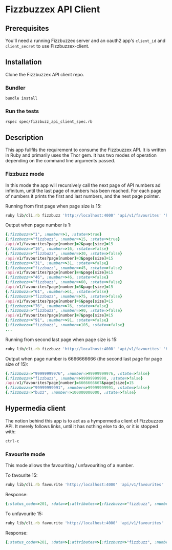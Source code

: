 # Fizzbuzzex API Client

## Prerequisites

You'll need a running Fizzbuzzex server and an oauth2 app's `client_id` and `client_secret` to use Fizzbuzzex-client.

## Installation

Clone the Fizzbuzzex API client repo.

### Bundler

`bundle install`

### Run the tests

`rspec spec/fizzbuzz_api_client_spec.rb`

## Description

This app fullfils the requirement to consume the Fizzbuzzex API. It is written in Ruby and primarily uses the Thor gem.
It has two modes of operation depending on the command line arguments passed.

### Fizzbuzz mode

In this mode the app will recursively call the next page of API numbers ad infinitum, until the last page of numbers has been reached.
For each page of numbers it prints the first and last numbers, and the next page pointer.

Running from first page when page size is 15:

```ruby
ruby lib/cli.rb fizzbuzz 'http://localhost:4000' 'api/v1/favourites' 'http://localhost:4000/oauth/token' --number=1 --size=15 --client_id=ac30330db052feb6cc9122f8f1f1bf5c0d9b1b6c6b2ede9262e50da3b55d3a92 --client_secret=ced16be7bb68a5e10779af5dc68cb100dc630c6a38c19fac9eb055289caccb06 --name=johnl --password=j123456l
```

Output when page number is 1:

```ruby
{:fizzbuzz=>"1", :number=>1, :state=>true}
{:fizzbuzz=>"fizzbuzz", :number=>15, :state=>true}
/api/v1/favourites?page[number]=2&page[size]=15
{:fizzbuzz=>"16", :number=>16, :state=>false}
{:fizzbuzz=>"fizzbuzz", :number=>30, :state=>false}
/api/v1/favourites?page[number]=3&page[size]=15
{:fizzbuzz=>"31", :number=>31, :state=>false}
{:fizzbuzz=>"fizzbuzz", :number=>45, :state=>false}
/api/v1/favourites?page[number]=4&page[size]=15
{:fizzbuzz=>"46", :number=>46, :state=>false}
{:fizzbuzz=>"fizzbuzz", :number=>60, :state=>false}
/api/v1/favourites?page[number]=5&page[size]=15
{:fizzbuzz=>"61", :number=>61, :state=>false}
{:fizzbuzz=>"fizzbuzz", :number=>75, :state=>false}
/api/v1/favourites?page[number]=6&page[size]=15
{:fizzbuzz=>"76", :number=>76, :state=>false}
{:fizzbuzz=>"fizzbuzz", :number=>90, :state=>false}
/api/v1/favourites?page[number]=7&page[size]=15
{:fizzbuzz=>"91", :number=>91, :state=>false}
{:fizzbuzz=>"fizzbuzz", :number=>105, :state=>false}
...
```

Running from second last page when page size is 15:

```ruby
ruby lib/cli.rb fizzbuzz 'http://localhost:4000' 'api/v1/favourites' 'http://localhost:4000/oauth/token' --number=6666666666 --size=15 --client_id=ac30330db052feb6cc9122f8f1f1bf5c0d9b1b6c6b2ede9262e50da3b55d3a92 --client_secret=ced16be7bb68a5e10779af5dc68cb100dc630c6a38c19fac9eb055289caccb06 --name=johnl --password=j123456l
```

Output when page number is 6666666666 (the second last page for page size of 15):

```ruby
{:fizzbuzz=>"99999999976", :number=>99999999976, :state=>false}
{:fizzbuzz=>"fizzbuzz", :number=>99999999990, :state=>false}
/api/v1/favourites?page[number]=6666666667&page[size]=15
{:fizzbuzz=>"99999999991", :number=>99999999991, :state=>false}
{:fizzbuzz=>"buzz", :number=>100000000000, :state=>false}
```

## Hypermedia client

The notion behind this app is to act as a hympermedia client of Fizzbuzzex API.
It merely follows links, until it has nothing else to do, or it is stopped with:

```sh
ctrl-c
```

### Favourite mode

This mode allows the favouriting / unfavouriting of a number.

To favourite 15:

```ruby
ruby lib/cli.rb favourite 'http://localhost:4000' 'api/v1/favourites' 'http://localhost:4000/oauth/token' --number=15 --fizzbuzz=fizzbuzz --state=true --client_id=ac30330db052feb6cc9122f8f1f1bf5c0d9b1b6c6b2ede9262e50da3b55d3a92 --client_secret=ced16be7bb68a5e10779af5dc68cb100dc630c6a38c19fac9eb055289caccb06 --name=johnl --password=j123456l
```

Response:

```ruby
{:status_code=>201, :data=>{:attributes=>{:fizzbuzz=>"fizzbuzz", :number=>15, :state=>true}, :id=>"2", :type=>"favourite"}}
```

To unfavourite 15:

```ruby
ruby lib/cli.rb favourite 'http://localhost:4000' 'api/v1/favourites' 'http://localhost:4000/oauth/token' --number=15 --fizzbuzz=fizzbuzz --state=false --client_id=ac30330db052feb6cc9122f8f1f1bf5c0d9b1b6c6b2ede9262e50da3b55d3a92 --client_secret=ced16be7bb68a5e10779af5dc68cb100dc630c6a38c19fac9eb055289caccb06 --name=johnl --password=j123456l
```

Response:

```ruby
{:status_code=>201, :data=>{:attributes=>{:fizzbuzz=>"fizzbuzz", :number=>15, :state=>false}, :id=>"2", :type=>"favourite"}}
```

